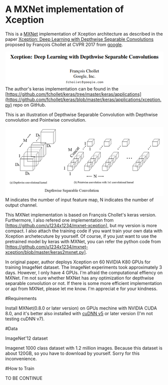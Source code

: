 # A MXNet implementation of Xception

This is a [MXNet](http://mxnet.io/) implementation of Xception architecture as described in the paper [Xception: Deep Learning with Depthwise Separable Convolutions](http://openaccess.thecvf.com/content_cvpr_2017/papers/Chollet_Xception_Deep_Learning_CVPR_2017_paper.pdf)  proposed by François Chollet at CVPR 2017 from [google](https://research.googleblog.com/2017/07/google-at-cvpr-2017.html).

![](title.png)
The author's keras implementation can be found in the [https://github.com/fchollet/keras/tree/master/keras/applications](https://github.com/fchollet/keras/blob/master/keras/applications/xception.py) repo on GitHub.

This is an illustration of Depthwise Separable Convolution with Depthwise convolution and Pointwise convolution.

![](Depthwise_Separable_Convolution.png)
M indicates the number of input feature map, N indicates the number of output channel.

This MXNet implementation is based on François Chollet's keras version. Furthermore, I also refered one implementation from [https://github.com/u1234x1234/mxnet-xception], but my version is more compact. I also attach the training code if you want train your own data with Xception archetecuture by yourself. Of course, if you just want to use the pretrained model by keras with MXNet, you can refer the python code from [https://github.com/u1234x1234/mxnet-xception/blob/master/keras2mxnet.py].

In original paper, author deploys Xception on 60 NVIDIA K80 GPUs for training ImageNet dataset. The ImageNet experiments took approximately 3 days. However, I only have 4 GPUs. I'm afraid the computational effiency on MXNet. I'm not sure whether MXNet has any optimization for depthwise separable convolution or not. If there is some more efficient implementation or api from MXNet, please let me know. I'm appreciat e for your kindness.

#Requirements

Install MXNet(0.8.0 or later version) on GPUs mechine with NVIDIA CUDA 8.0, and it's better also installed with [cuDNN v5](https://developer.nvidia.com/cudnn) or later version (I'm not testing cuDNN v7).

#Data

ImageNet'12 dataset

Imagenet 1000 class dataset with 1.2 million images. Because this dataset is about 120GB, so you have to download by yourself. Sorry for this inconvenience.

#How to Train

TO BE CONTINUE



